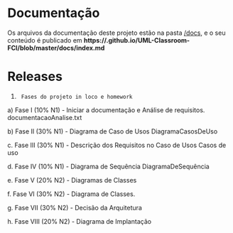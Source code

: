# Documentação

Os arquivos da documentação deste projeto estão na pasta [/docs](/docs), e o seu conteúdo é publicado em **https://<usuario>.github.io/UML-Classroom-FCI/blob/master/docs/index.md**



# Releases

1.      Fases do projeto in loco e homework

a)     Fase I (10% N1) - Iniciar a documentação e Análise de requisitos.
        documentacaoAnalise.txt

b)     Fase II (30% N1) - Diagrama de Caso de Usos
        DiagramaCasosDeUso

c.      Fase III (30% N1) - Descrição dos Requisitos no Caso de Usos
        Casos de uso

d.      Fase IV (10% N1) - Diagrama de Sequência
        DiagramaDeSequência

e.      Fase V (20% N2) - Diagramas de Classes

f.      Fase VI (30% N2) - Diagrama de Classes.

g.      Fase VII (30% N2) - Decisão da Arquitetura

h.      Fase VIII (20% N2) - Diagrama de Implantação
